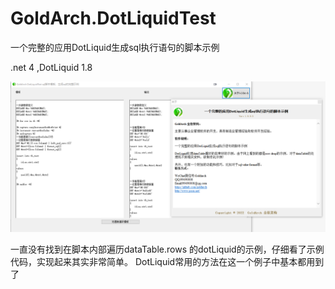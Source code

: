 # GoldArch.DotLiquidTest
一个完整的应用DotLiquid生成sql执行语句的脚本示例

.net 4  ,DotLiquid 1.8

![image](https://raw.githubusercontent.com/goldarch/GoldArch.DotLiquidTest/master/img/Snap1.png)  

一直没有找到在脚本内部遍历dataTable.rows 的dotLiquid的示例，仔细看了示例代码，实现起来其实非常简单。
DotLiquid常用的方法在这一个例子中基本都用到了
